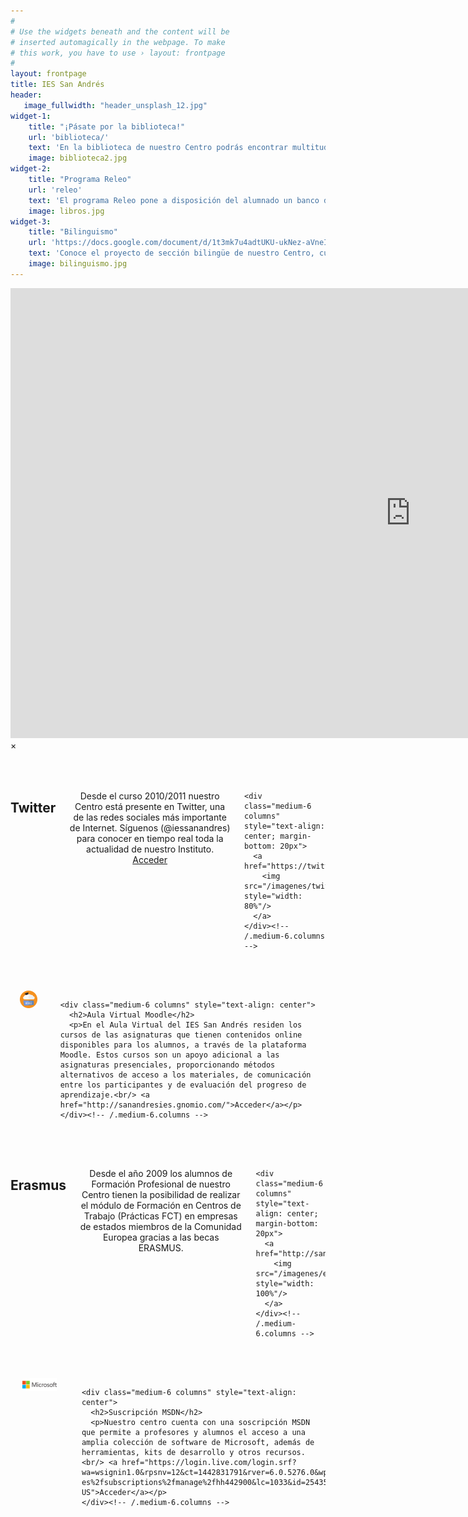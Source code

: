 ```yaml
---
#
# Use the widgets beneath and the content will be
# inserted automagically in the webpage. To make
# this work, you have to use › layout: frontpage
#
layout: frontpage
title: IES San Andrés
header:
   image_fullwidth: "header_unsplash_12.jpg"
widget-1:
    title: "¡Pásate por la biblioteca!"
    url: 'biblioteca/'
    text: 'En la biblioteca de nuestro Centro podrás encontrar multitud de libros para leer, lecturas recomendadas y mucho más. ¡Pásate por la biblioteca!'
    image: biblioteca2.jpg
widget-2:
    title: "Programa Releo"
    url: 'releo'
    text: 'El programa Releo pone a disposición del alumnado un banco de libros de texto mediante el sistema de préstamo y reutilización.'
    image: libros.jpg
widget-3:
    title: "Bilinguismo"
    url: 'https://docs.google.com/document/d/1t3mk7u4adtUKU-ukNez-aVneINoghoyreFTMHssDD80/pub'
    text: 'Conoce el proyecto de sección bilingüe de nuestro Centro, cuya finalidad es facilitar a los alumnos de ESO el aprendizaje del idioma inglés.'
    image: bilinguismo.jpg
---
```



<div id="videoModal" class="reveal-modal large" data-reveal="">
  <div class="flex-video widescreen vimeo" style="display: block;">
    <iframe width="1280" height="720" src="https://www.youtube.com/embed/3b5zCFSmVvU" frameborder="0" allowfullscreen></iframe>
  </div>
  <a class="close-reveal-modal">&#215;</a>
</div>

<div class="row columns" style="margin-top:50px">
    <div class="medium-6 columns" style="text-align: center">
      <h2>Twitter</h2>
      <p>Desde el curso 2010/2011 nuestro Centro está presente en Twitter, una de las redes sociales más importante de Internet. Síguenos (@iessanandres) para conocer en tiempo real toda la actualidad de nuestro Instituto.<br/> <a href="https://twitter.com/iessanandres">Acceder</a></p>
    </div><!-- /.medium-6.columns -->

    <div class="medium-6 columns" style="text-align: center; margin-bottom: 20px">
      <a href="https://twitter.com/iessanandres">
        <img src="/imagenes/twitter.png" style="width: 80%"/>
      </a>
    </div><!-- /.medium-6.columns -->
</div><!-- /.row -->


<div class="row columns" style="margin-top:50px">
    <div class="medium-6 columns" style="text-align: center; margin-bottom: 20px">
      <a href="http://sanandresies.gnomio.com/">
        <img src="/imagenes/plataformaMoodle.png" style="width: 48%"/>
      </a>
    </div><!-- /.medium-6.columns -->


    <div class="medium-6 columns" style="text-align: center">
      <h2>Aula Virtual Moodle</h2>
      <p>En el Aula Virtual del IES San Andrés residen los cursos de las asignaturas que tienen contenidos online disponibles para los alumnos, a través de la plataforma Moodle. Estos cursos son un apoyo adicional a las asignaturas presenciales, proporcionando métodos alternativos de acceso a los materiales, de comunicación entre los participantes y de evaluación del progreso de aprendizaje.<br/> <a href="http://sanandresies.gnomio.com/">Acceder</a></p>
    </div><!-- /.medium-6.columns -->
</div><!-- /.row -->

<div class="row columns" style="margin-top:50px">
    <div class="medium-6 columns" style="text-align: center">
      <h2>Erasmus</h2>
      <p>Desde el año 2009 los alumnos de Formación Profesional de nuestro Centro tienen la posibilidad de realizar el módulo de Formación en Centros de Trabajo (Prácticas FCT) en empresas de estados miembros de la Comunidad Europea gracias a las becas ERASMUS.</p>
    </div><!-- /.medium-6.columns -->

    <div class="medium-6 columns" style="text-align: center; margin-bottom: 20px">
      <a href="http://sanandresies.gnomio.com/">
        <img src="/imagenes/erasmuss.jpg" style="width: 100%"/>
      </a>
    </div><!-- /.medium-6.columns -->
</div><!-- /.row -->

<div class="row columns" style="margin-top:50px">
    <div class="medium-6 columns" style="text-align: center; margin-bottom: 20px">
      <a href="https://login.live.com/login.srf?wa=wsignin1.0&rpsnv=12&ct=1442831791&rver=6.0.5276.0&wp=MCMBI&wlcxt=msdn%24msdn%24msdn&wreply=https%3a%2f%2fmsdn.microsoft.com%2fes-es%2fsubscriptions%2fmanage%2fhh442900&lc=1033&id=254354&mkt=en-US">
        <img src="/imagenes/Microsoft.png" style="width: 60%"/>
      </a>
    </div><!-- /.medium-6.columns -->


    <div class="medium-6 columns" style="text-align: center">
      <h2>Suscripción MSDN</h2>
      <p>Nuestro centro cuenta con una soscripción MSDN que permite a profesores y alumnos el acceso a una amplia colección de software de Microsoft, además de herramientas, kits de desarrollo y otros recursos.<br/> <a href="https://login.live.com/login.srf?wa=wsignin1.0&rpsnv=12&ct=1442831791&rver=6.0.5276.0&wp=MCMBI&wlcxt=msdn%24msdn%24msdn&wreply=https%3a%2f%2fmsdn.microsoft.com%2fes-es%2fsubscriptions%2fmanage%2fhh442900&lc=1033&id=254354&mkt=en-US">Acceder</a></p>
    </div><!-- /.medium-6.columns -->
</div><!-- /.row -->
